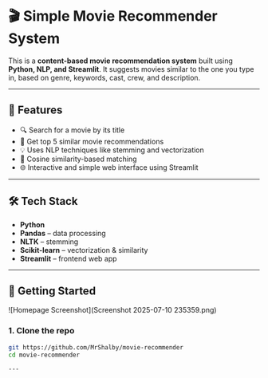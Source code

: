 # 🎬 Simple Movie Recommender System

This is a **content-based movie recommendation system** built using **Python, NLP, and Streamlit**. It suggests movies similar to the one you type in, based on genre, keywords, cast, crew, and description.

---

## 📌 Features

- 🔍 Search for a movie by its title
- 🤖 Get top 5 similar movie recommendations
- 💡 Uses NLP techniques like stemming and vectorization
- 🧠 Cosine similarity-based matching
- 🌐 Interactive and simple web interface using Streamlit

---

## 🛠️ Tech Stack

- **Python**
- **Pandas** – data processing
- **NLTK** – stemming
- **Scikit-learn** – vectorization & similarity
- **Streamlit** – frontend web app

---

## 🚀 Getting Started
![Homepage Screenshot](Screenshot 2025-07-10 235359.png)

### 1. Clone the repo

```bash
git https://github.com/MrShalby/movie-recommender
cd movie-recommender

---




